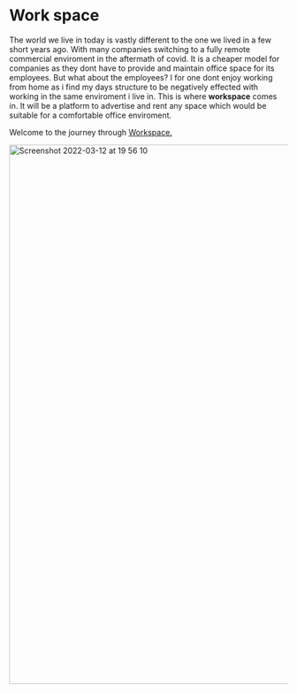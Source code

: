 # Work space
The world we live in today is vastly different to the one we lived in a few short years ago. With many companies switching to a fully remote commercial enviroment in the aftermath of covid. It is a cheaper model for companies as they dont have to provide and maintain office space for its employees. But what about the employees? I for one dont enjoy working from home as i find my days structure to be negatively effected with working in the same enviroment i live in. This is where **workspace** comes in. It will be a platform to advertise and rent any space which would be suitable for a comfortable office enviroment.

Welcome to the journey through [Workspace.](https://rl33-glitch.github.io/work-space/index.html)

<img width="975" alt="Screenshot 2022-03-12 at 19 56 10" src="https://user-images.githubusercontent.com/67274642/158033076-58c2eadc-b146-4f22-9f08-76e3bccc3d8e.png">
